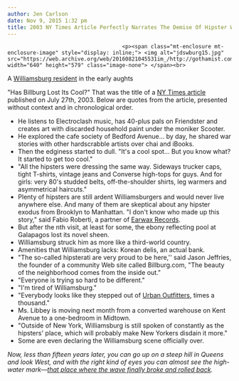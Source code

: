 ```yaml
---
author: Jen Carlson
date: Nov 9, 2015 1:32 pm
title: 2003 NY Times Article Perfectly Narrates The Demise Of Hipster Williamsburg
---
```


	
										<p><span class="mt-enclosure mt-enclosure-image" style="display: inline;"> <img alt="jdswburg15.jpg" src="https://web.archive.org/web/20160821045531im_/http://gothamist.com/attachments/arts_jen/jdswburg15.jpg" width="640" height="579" class="image-none"> </span><br>
<span class="photo_caption">A <a href="https://web.archive.org/web/20160821045531/http://twitter.com/johndelsignore">Williamsburg resident</a> in the early aughts</span></p>

<p>&quot;Has Billburg Lost Its Cool?&quot; That was the title of a <a href="https://web.archive.org/web/20160821045531/http://www.nytimes.com/2003/07/27/nyregion/has-billburg-lost-its-cool.html?pagewanted=3">NY Times article</a> published on July 27th, 2003. Below are quotes from the article, presented without context and in chronological order.</p><ul><li>He listens to Electroclash music, has 40-plus pals on Friendster and creates art with discarded household paint under the moniker Scooter.<br>
</li><li>He explored the cafe society of Bedford Avenue... by day, he shared war stories with other hardscrabble artists over chai and iBooks.<br>
</li><li>Then the edginess started to dull. &quot;It&apos;s a cool spot... But you know what? It started to get too cool.&quot;<br>
</li><li>&quot;All the hipsters were dressing the same way. Sideways trucker caps, tight T-shirts, vintage jeans and Converse high-tops for guys. And for girls: very 80&apos;s studded belts, off-the-shoulder shirts, leg warmers and asymmetrical haircuts.&quot;<br>
</li><li>Plenty of hipsters are still ardent Williamsburgers and would never live anywhere else. And many of them are skeptical about any hipster exodus from Brooklyn to Manhattan. &quot;I don&apos;t know who made up this story,&quot; said Fabio Roberti, a partner of <a href="https://web.archive.org/web/20160821045531/http://www.soapcherie.com/">Earwax Records</a>. <br>
</li><li>But after the nth visit, at least for some, the ebony reflecting pool at Galapagos lost its novel sheen.<br>
</li><li>Williamsburg struck him as more like a third-world country.<br>
</li><li>Amenities that Williamsburg lacks: Korean delis, an actual bank.<br>
</li><li>&quot;The so-called hipsterati are very proud to be here,&apos;&apos; said Jason Jeffries, the founder of a community Web site called Billburg.com, &quot;The beauty of the neighborhood comes from the inside out.&quot;<br>
</li><li>&quot;Everyone is trying so hard to be different.&quot;<br>
</li><li>&quot;I&apos;m tired of Williamsburg.&quot;<br>
</li><li>&quot;Everybody looks like they stepped out of <a href="https://web.archive.org/web/20160821045531/http://gothamist.com/2014/04/04/pain_has_a_face_urban_outfitters_wi_1.php">Urban Outfitters</a>, times a thousand.&quot;<br>
</li><li>Ms. Libbey is moving next month from a converted warehouse on Kent Avenue to a one-bedroom in Midtown.<br>
</li><li>&quot;Outside of New York, Williamsburg is still spoken of constantly as the hipsters&apos; place, which will probably make New Yorkers disdain it more.&quot;<br>
</li><li>Some are even declaring the Williamsburg scene officially over.</li></ul><p></p>

<p><em>Now, less than fifteen years later, you can go up on a steep hill in Queens and look West, and with the right kind of eyes you can almost see the high-water mark&#x2014;<a href="https://web.archive.org/web/20160821045531/http://www.goodreads.com/quotes/1074-strange-memories-on-this-nervous-night-in-las-vegas-five">that place where the wave finally broke and rolled back</a>.</em></p>					
										
									
				